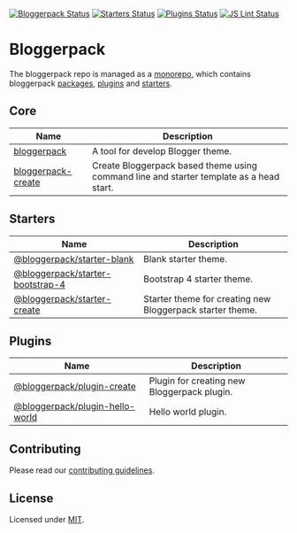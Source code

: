 [![Bloggerpack Status](https://github.com/bloggerpack/bloggerpack/workflows/Bloggerpack/badge.svg?branch=main)](https://github.com/bloggerpack/bloggerpack/actions?query=workflow%3ABloggerpack+branch%3Amain)
[![Starters Status](https://github.com/bloggerpack/bloggerpack/workflows/Starters/badge.svg?branch=main)](https://github.com/bloggerpack/bloggerpack/actions?query=workflow%3AStarters+branch%3Amain)
[![Plugins Status](https://github.com/bloggerpack/bloggerpack/workflows/Plugins/badge.svg?branch=main)](https://github.com/bloggerpack/bloggerpack/actions?query=workflow%3APlugins+branch%3Amain)
[![JS Lint Status](https://github.com/bloggerpack/bloggerpack/workflows/JS%20Lint/badge.svg?branch=main)](https://github.com/bloggerpack/bloggerpack/actions?query=workflow%3AJS+Lint+branch%3Amain)

# Bloggerpack

The bloggerpack repo is managed as a [monorepo](https://en.wikipedia.org/wiki/Monorepo), which contains bloggerpack [packages](https://github.com/bloggerpack/bloggerpack/tree/main/packages), [plugins](https://github.com/bloggerpack/bloggerpack/tree/main/plugins) and [starters](https://github.com/bloggerpack/bloggerpack/tree/main/starters).

## Core

| Name | Description |
| ---- | ----------- |
| [bloggerpack](packages/bloggerpack) | A tool for develop Blogger theme. |
| [bloggerpack-create](packages/bloggerpack-create) | Create Bloggerpack based theme using command line and starter template as a head start. |

## Starters

| Name | Description |
| ---- | ----------- |
| [@bloggerpack/starter-blank](starters/blank) | Blank starter theme. |
| [@bloggerpack/starter-bootstrap-4](starters/bootstrap-4) | Bootstrap 4 starter theme. |
| [@bloggerpack/starter-create](starters/create) | Starter theme for creating new Bloggerpack starter theme. |

## Plugins

| Name | Description |
| ---- | ----------- |
| [@bloggerpack/plugin-create](plugins/create) | Plugin for creating new Bloggerpack plugin. |
| [@bloggerpack/plugin-hello-world](plugins/hello-world) | Hello world plugin. |

## Contributing

Please read our [contributing guidelines](.github/CONTRIBUTING.md).

## License

Licensed under [MIT](LICENSE).
